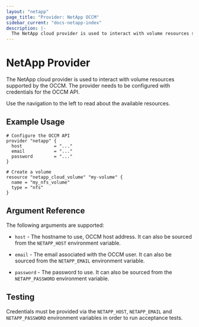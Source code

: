 ```yaml
---
layout: "netapp"
page_title: "Provider: NetApp OCCM"
sidebar_current: "docs-netapp-index"
description: |-
  The NetApp cloud provider is used to interact with volume resources supported by the OCCM. The provider needs to be configured with credentials for the OCCM API.
---
```


# NetApp Provider

The NetApp cloud provider is used to interact with volume resources supported by the OCCM. The provider needs to be configured with credentials for the OCCM API.

Use the navigation to the left to read about the available resources.

## Example Usage

```hcl
# Configure the OCCM API
provider "netapp" {
  host            = "..."
  email           = "..."
  password        = "..."
}

# Create a volume
resource "netapp_cloud_volume" "my-volume" {
  name = "my_nfs_volume"
  type = "nfs"
}
```

## Argument Reference

The following arguments are supported:

* `host` - The hostname to use, OCCM host address. It can also
  be sourced from the `NETAPP_HOST` environment variable.

* `email` - The email associated with the OCCM user. It can also be sourced from
  the `NETAPP_EMAIL` environment variable.

* `password` - The password to use. It can also be sourced from
  the `NETAPP_PASSWORD` environment variable.

## Testing

Credentials must be provided via the `NETAPP_HOST`, `NETAPP_EMAIL`
and `NETAPP_PASSWORD` environment variables in order to run
acceptance tests.
